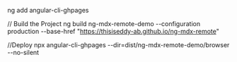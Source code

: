 ng add angular-cli-ghpages

// Build the Project
ng build ng-mdx-remote-demo --configuration production --base-href "https://thisiseddy-ab.github.io/ng-mdx-remote"

//Deploy
npx angular-cli-ghpages --dir=dist/ng-mdx-remote-demo/browser --no-silent